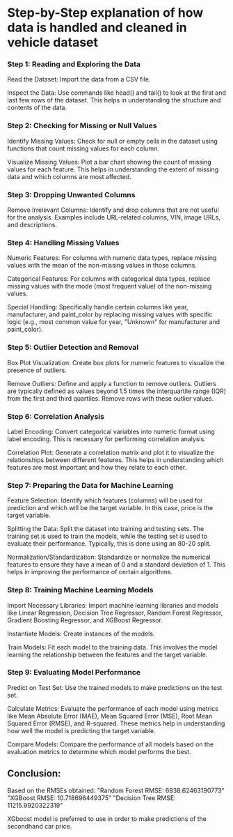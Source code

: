# Step-by-Step explanation of how data is handled and cleaned in vehicle dataset

### Step 1: Reading and Exploring the Data
Read the Dataset: Import the data from a CSV file.

Inspect the Data: Use commands like head() and tail() to look at the first and last few rows of the dataset. This helps in understanding the structure and contents of the data.

### Step 2: Checking for Missing or Null Values
Identify Missing Values: Check for null or empty cells in the dataset using functions that count missing values for each column.

Visualize Missing Values: Plot a bar chart showing the count of missing values for each feature. This helps in understanding the extent of missing data and which columns are most affected.

### Step 3: Dropping Unwanted Columns
Remove Irrelevant Columns: Identify and drop columns that are not useful for the analysis. Examples include URL-related columns, VIN, image URLs, and descriptions.

### Step 4: Handling Missing Values
Numeric Features: For columns with numeric data types, replace missing values with the mean of the non-missing values in those columns.

Categorical Features: For columns with categorical data types, replace missing values with the mode (most frequent value) of the non-missing values.

Special Handling: Specifically handle certain columns like year, manufacturer, and paint_color by replacing missing values with specific logic (e.g., most common value for year, "Unknown" for manufacturer and paint_color).

### Step 5: Outlier Detection and Removal
Box Plot Visualization: Create box plots for numeric features to visualize the presence of outliers.

Remove Outliers: Define and apply a function to remove outliers. Outliers are typically defined as values beyond 1.5 times the interquartile range (IQR) from the first and third quartiles. Remove rows with these outlier values.

### Step 6: Correlation Analysis
Label Encoding: Convert categorical variables into numeric format using label encoding. This is necessary for performing correlation analysis.

Correlation Plot: Generate a correlation matrix and plot it to visualize the relationships between different features. This helps in understanding which features are most important and how they relate to each other.

### Step 7: Preparing the Data for Machine Learning
Feature Selection: Identify which features (columns) will be used for prediction and which will be the target variable. In this case, price is the target variable.

Splitting the Data: Split the dataset into training and testing sets. The training set is used to train the models, while the testing set is used to evaluate their performance. Typically, this is done using an 80-20 split.

Normalization/Standardization: Standardize or normalize the numerical features to ensure they have a mean of 0 and a standard deviation of 1. This helps in improving the performance of certain algorithms.

### Step 8: Training Machine Learning Models
Import Necessary Libraries: Import machine learning libraries and models like Linear Regression, Decision Tree Regressor, Random Forest Regressor, Gradient Boosting Regressor, and XGBoost Regressor.

Instantiate Models: Create instances of the models.

Train Models: Fit each model to the training data. This involves the model learning the relationship between the features and the target variable.

### Step 9: Evaluating Model Performance
Predict on Test Set: Use the trained models to make predictions on the test set.

Calculate Metrics: Evaluate the performance of each model using metrics like Mean Absolute Error (MAE), Mean Squared Error (MSE), Root Mean Squared Error (RMSE), and R-squared. These metrics help in understanding how well the model is predicting the target variable.

Compare Models: Compare the performance of all models based on the evaluation metrics to determine which model performs the best.

## Conclusion: 
Based on the RMSEs obtained:
"Random Forest RMSE: 6838.62463190773"
"XGBoost RMSE: 10.718696449375"
"Decision Tree RMSE: 11215.9920322319"

XGboost model is preferred to use in order to make predictions of the secondhand car price.
